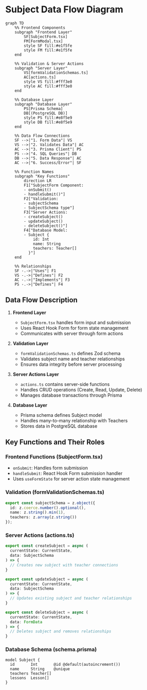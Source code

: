 # Subject Data Flow Diagram

```mermaid
graph TD
    %% Frontend Components
    subgraph "Frontend Layer"
        SF[SubjectForm.tsx]
        FM[FormModal.tsx]
        style SF fill:#e1f5fe
        style FM fill:#e1f5fe
    end

    %% Validation & Server Actions
    subgraph "Server Layer"
        VS[formValidationSchemas.ts]
        AC[actions.ts]
        style VS fill:#fff3e0
        style AC fill:#fff3e0
    end

    %% Database Layer
    subgraph "Database Layer"
        PS[Prisma Schema]
        DB[(PostgreSQL DB)]
        style PS fill:#e8f5e9
        style DB fill:#e8f5e9
    end

    %% Data Flow Connections
    SF -->|"1. Form Data"| VS
    VS -->|"2. Validates Data"| AC
    AC -->|"3. Prisma Client"| PS
    PS -->|"4. SQL Queries"| DB
    DB -->|"5. Data Response"| AC
    AC -->|"6. Success/Error"| SF

    %% Function Names
    subgraph "Key Functions"
        direction LR
        F1["SubjectForm Component:
        - onSubmit()
        - handleSubmit()"]
        F2["Validation:
        - subjectSchema
        - SubjectSchema type"]
        F3["Server Actions:
        - createSubject()
        - updateSubject()
        - deleteSubject()"]
        F4["Database Model:
        - Subject {
            id: Int
            name: String
            teachers: Teacher[]
          }"]
    end

    %% Relationships
    SF -.->|"Uses"| F1
    VS -.->|"Defines"| F2
    AC -.->|"Implements"| F3
    PS -.->|"Defines"| F4
```

## Data Flow Description

1. **Frontend Layer**
   - `SubjectForm.tsx` handles form input and submission
   - Uses React Hook Form for form state management
   - Communicates with server through form actions

2. **Validation Layer**
   - `formValidationSchemas.ts` defines Zod schema
   - Validates subject name and teacher relationships
   - Ensures data integrity before server processing

3. **Server Actions Layer**
   - `actions.ts` contains server-side functions
   - Handles CRUD operations (Create, Read, Update, Delete)
   - Manages database transactions through Prisma

4. **Database Layer**
   - Prisma schema defines Subject model
   - Handles many-to-many relationship with Teachers
   - Stores data in PostgreSQL database

## Key Functions and Their Roles

### Frontend Functions (SubjectForm.tsx)
- `onSubmit`: Handles form submission
- `handleSubmit`: React Hook Form submission handler
- Uses `useFormState` for server action state management

### Validation (formValidationSchemas.ts)
```typescript
export const subjectSchema = z.object({
  id: z.coerce.number().optional(),
  name: z.string().min(1),
  teachers: z.array(z.string())
});
```

### Server Actions (actions.ts)
```typescript
export const createSubject = async (
  currentState: CurrentState,
  data: SubjectSchema
) => {
  // Creates new subject with teacher connections
}

export const updateSubject = async (
  currentState: CurrentState,
  data: SubjectSchema
) => {
  // Updates existing subject and teacher relationships
}

export const deleteSubject = async (
  currentState: CurrentState,
  data: FormData
) => {
  // Deletes subject and removes relationships
}
```

### Database Schema (schema.prisma)
```prisma
model Subject {
  id       Int       @id @default(autoincrement())
  name     String    @unique
  teachers Teacher[]
  lessons  Lesson[]
}
